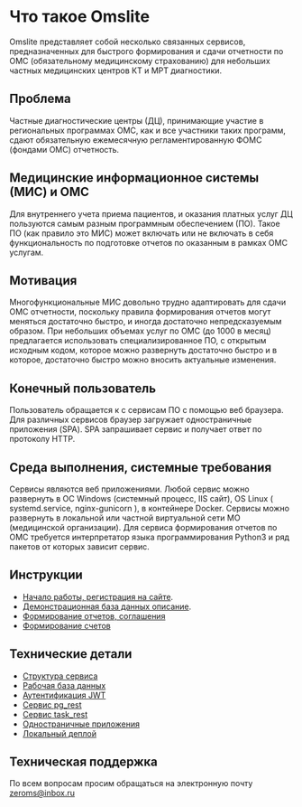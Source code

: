 # Что такое Omslite

Omslite представляет собой несколько связанных сервисов, предназначенных для быстрого
формирования и сдачи отчетности по ОМС (обязательному медицинскому страхованию) для
небольших частных медицинских центров КТ и МРТ диагностики.

## Проблема

Частные диагностические центры (ДЦ), принимающие участие в региональных программах ОМС,
как и все участники таких программ, сдают обязательную ежемесячную регламентированную
ФОМС (фондами ОМС) отчетность.

## Медицинские информационное системы (МИС) и ОМС

Для внутреннего учета приема пациентов, и оказания платных услуг ДЦ пользуются самым разным программным обеспечением (ПО). Такое ПО (как правило это МИС) может включать или не включать
в себя функциональность по подготовке отчетов по оказанным в рамках ОМС услугам.

## Мотивация

Многофункциональные МИС довольно трудно адаптировать для сдачи ОМС отчетности, поскольку
правила формирования отчетов могут меняться достаточно быстро, и иногда достаточно
непредсказуемым образом. При небольших объемах услуг по ОМС (до 1000 в месяц) предлагается
использовать специализированное ПО, с открытым исходным кодом, которое можно развернуть
достаточно быстро и в которое, достаточно быстро можно вносить актуальные изменения.

## Конечный пользователь

Пользователь обращается к с сервисам ПО с помощью веб браузера. Для различных сервисов
браузер загружает одностраничные приложения (SPA). SPA запрашивает сервис и получает ответ
по протоколу HTTP.

## Среда выполнения, системные требования

Сервисы являются веб приложениями. Любой сервис можно развернуть в ОС Windows (системный
процесс, IIS сайт), OS Linux ( systemd.service, nginx-gunicorn ), в контейнере Docker. Сервисы можно развернуть в локальной или частной виртуальной сети МО (медицинской организации).
Для сервиса формирования отчетов по ОМС требуется интерпретатор языка программирования
Python3 и ряд пакетов от которых зависит сервис.

## Инструкции

- [Начало работы, регистрация на сайте](omsite.md).
- [Демонстрационная база данных описание](demodb.md).
- [Формирование отчетов, соглашения](reestr.md)
- [Формирование счетов](invoice.md)

## Технические детали

- [Структура сервиса](struct.md)
- [Рабочая база данных](workdb.md)
- [Аутентификация JWT](jwt_auth.md)
- [Сервис pg_rest](pg_rest.md)
- [Сервис task_rest](task_rest.md)
- [Одностраничные приложения](spa.md)
- [Локальный деплой](local_deploy.md)

## Техническая поддержка

По всем вопросам просим обращаться на электронную почту <zeroms@inbox.ru>
